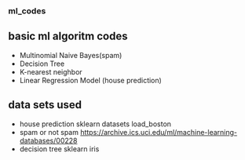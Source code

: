 ### ml_codes

## basic ml algoritm codes
* Multinomial Naive Bayes(spam)
* Decision Tree
* K-nearest neighbor
* Linear Regression Model (house prediction)

## data sets used
* house prediction
   sklearn datasets load_boston
* spam or not spam
 https://archive.ics.uci.edu/ml/machine-learning-databases/00228
* decision tree
   sklearn iris
 
 
